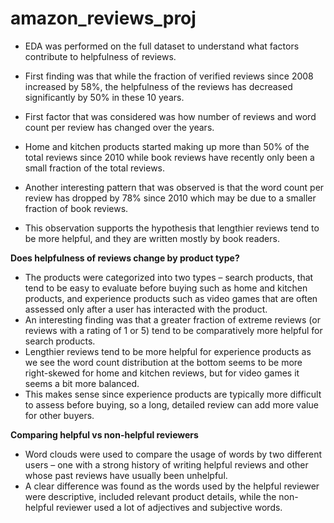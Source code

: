 # amazon_reviews_proj

- EDA was performed on the full dataset to understand what factors contribute to helpfulness of reviews.
-	First finding was that while the fraction of verified reviews since 2008 increased by 58%, the helpfulness of the reviews has decreased significantly by 50% in these 10 years.

-	First factor that was considered was how number of reviews and word count per review has changed over the years.
-	Home and kitchen products started making up more than 50% of the total reviews since 2010 while book reviews have recently only been a small fraction of the total reviews. 
-	Another interesting pattern that was observed is that the word count per review has dropped by 78% since 2010 which may be due to a smaller fraction of book reviews.
-	This observation supports the hypothesis that lengthier reviews tend to be more helpful, and they are written mostly by book readers.


<b>Does helpfulness of reviews change by product type?</b> 
-	The products were categorized into two types – search products, that tend to be easy to evaluate before buying such as home and kitchen products, and experience products such as video games that are often assessed only after a user has interacted with the product.
-	An interesting finding was that a greater fraction of extreme reviews (or reviews with a rating of 1 or 5) tend to be comparatively more helpful for search products.
-	Lengthier reviews tend to be more helpful for experience products as we see the word count distribution at the bottom seems to be more right-skewed for home and kitchen reviews, but for video games it seems a bit more balanced. 
-	This makes sense since experience products are typically more difficult to assess before buying, so a long, detailed review can add more value for other buyers. 

<b> Comparing helpful vs non-helpful reviewers</b>
-	Word clouds were used to compare the usage of words by two different users – one with a strong history of writing helpful reviews and other whose past reviews have usually been unhelpful.
-	A clear difference was found as the words used by the helpful reviewer were descriptive, included relevant product details, while the non-helpful reviewer used a lot of adjectives and subjective words. 


